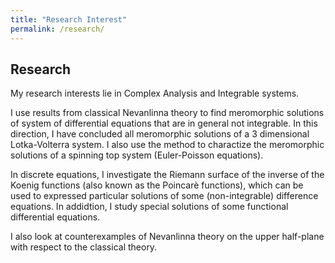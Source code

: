 ```yaml
---
title: "Research Interest"
permalink: /research/
---
```

## Research
My research interests lie in Complex Analysis and Integrable systems. 

I use results from classical Nevanlinna theory to find meromorphic solutions of system of differential equations that are in general not integrable. In this direction, I have concluded all meromorphic solutions of a 3 dimensional Lotka-Volterra system. I also use the method to charactize the meromorphic solutions of a spinning top system (Euler-Poisson equations).

In discrete equations, I investigate the Riemann surface of the inverse of the Koenig functions (also known as the Poincarè functions), which can be used to expressed particular solutions of some (non-integrable) difference equations. In addidtion, I study special solutions of some functional differential equations.

I also look at counterexamples of Nevanlinna theory on the upper half-plane with respect to the classical theory.
